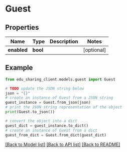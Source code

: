 # Guest


## Properties

Name | Type | Description | Notes
------------ | ------------- | ------------- | -------------
**enabled** | **bool** |  | [optional] 

## Example

```python
from edu_sharing_client.models.guest import Guest

# TODO update the JSON string below
json = "{}"
# create an instance of Guest from a JSON string
guest_instance = Guest.from_json(json)
# print the JSON string representation of the object
print(Guest.to_json())

# convert the object into a dict
guest_dict = guest_instance.to_dict()
# create an instance of Guest from a dict
guest_from_dict = Guest.from_dict(guest_dict)
```
[[Back to Model list]](../README.md#documentation-for-models) [[Back to API list]](../README.md#documentation-for-api-endpoints) [[Back to README]](../README.md)


